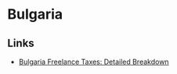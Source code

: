 # Bulgaria

## Links

- [Bulgaria Freelance Taxes: Detailed Breakdown](https://dmitryfrank.com/articles/bulgaria_freelance_taxes)
